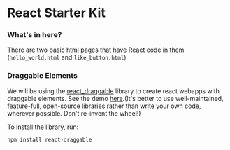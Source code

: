 # React Starter Kit

### What's in here?
There are two basic html pages that have React code in them (`hello_world.html` and `like_button.html`)

### Draggable Elements
We will be using the [react_draggable] library to create react webapps with draggable elements. See the demo [here].(It's better to use well-maintained, feature-full, open-source libraries rather than write your own code, wherever possible. Don't re-invent the wheel!)

To install the library, run:
```sh
npm install react-draggable
```

[react_draggable]: https://www.npmjs.com/package/react-draggable
[here]: http://strml.github.io/react-draggable/example/
